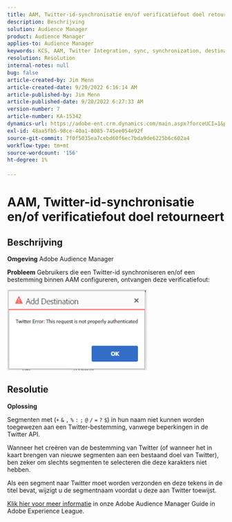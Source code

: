 ```yaml
---
title: AAM, Twitter-id-synchronisatie en/of verificatiefout doel retourneert
description: Beschrijving
solution: Audience Manager
product: Audience Manager
applies-to: Audience Manager
keywords: KCS, AAM, Twitter Integration, sync, synchronization, destination, authentication error, ID, Adobe Audience Manager
resolution: Resolution
internal-notes: null
bug: false
article-created-by: Jim Menn
article-created-date: 9/20/2022 6:16:14 AM
article-published-by: Jim Menn
article-published-date: 9/20/2022 6:27:33 AM
version-number: 7
article-number: KA-15342
dynamics-url: https://adobe-ent.crm.dynamics.com/main.aspx?forceUCI=1&pagetype=entityrecord&etn=knowledgearticle&id=dddc48b9-ab38-ed11-9db1-0022480866ad
exl-id: 48aa5fb5-98ce-40a1-8085-745ee054e92f
source-git-commit: 7f0f5035ea7cebd60f6ec7bda9de6225b6c602a4
workflow-type: tm+mt
source-wordcount: '156'
ht-degree: 1%

---
```


# AAM, Twitter-id-synchronisatie en/of verificatiefout doel retourneert

## Beschrijving


<b>Omgeving</b>
Adobe Audience Manager

<b>Probleem</b>
Gebruikers die een Twitter-id synchroniseren en/of een bestemming binnen AAM configureren, ontvangen deze verificatiefout:

![](assets/___dedc48b9-ab38-ed11-9db1-0022480866ad___.png)


## Resolutie


<b>Oplossing</b>

Segmenten met (`+` `&` `,` `%` `:` `;` `@` `/` `=` `?` `$`) in hun naam niet kunnen worden toegewezen aan een Twitter-bestemming, vanwege beperkingen in de Twitter API.

Wanneer het creëren van de bestemming van Twitter (of wanneer het in kaart brengen van nieuwe segmenten aan een bestaand doel van Twitter), ben zeker om slechts segmenten te selecteren die deze karakters niet hebben.

Als een segment naar Twitter moet worden verzonden en deze tekens in de titel bevat, wijzigt u de segmentnaam voordat u deze aan Twitter toewijst.

[Klik hier voor meer informatie](https://experienceleague.adobe.com/docs/audience-manager/user-guide/features/destinations/device-based/twitter-tailored-audiences.html?lang=en#segment-mapping-considerations) in onze Adobe Audience Manager Guide in Adobe Experience League.
